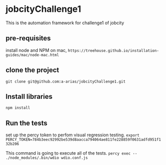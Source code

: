 # jobcityChallenge1
This is the automation framework for challenge1 of jobcity

## pre-requisites
install node and NPM on mac,
`https://treehouse.github.io/installation-guides/mac/node-mac.html` 

## clone the project
`git clone git@github.com:a-arias/jobcityChallenge1.git`

## Install libraries
`npm install`

## Run the tests
set up the percy token to perfom visual regression testing.
`export PERCY_TOKEN=784b3eec92992be539d8aacca794064ae811fe228859f0631adfd951f132b206`

This command is going to execute all of the tests.
`percy exec -- ./node_modules/.bin/wdio wdio.conf.js`

